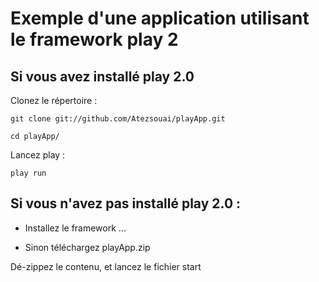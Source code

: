 # Exemple d'une application utilisant le framework play 2

## Si vous avez installé play 2.0
Clonez le répertoire :

    git clone git://github.com/Atezsouai/playApp.git
    
    cd playApp/
    
Lancez play :

    play run
    
## Si vous n'avez pas installé play 2.0 :

* Installez le framework ... 

* Sinon téléchargez playApp.zip

Dé-zippez le contenu, et lancez le fichier start